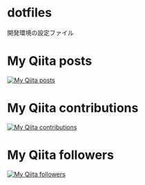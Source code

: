 # dotfiles

開発環境の設定ファイル

# My Qiita posts
[![My Qiita posts](https://qiita-badge.apiapi.app/s/astrsk_hori/posts.svg)](http://qiita.com/astrsk_hori)
# My Qiita contributions
[![My Qiita contributions](https://qiita-badge.apiapi.app/s/astrsk_hori/contributions.svg)](http://qiita.com/astrsk_hori)
# My Qiita followers
[![My Qiita followers](https://qiita-badge.apiapi.app/s/astrsk_hori/followers.svg)](http://qiita.com/astrsk_hori)
                
